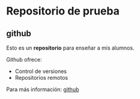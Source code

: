 # Repositorio de prueba

## github

Esto es un **repositorio** para enseñar a mis alumnos.

Github ofrece:

* Control de versiones
* Repositorios remotos

Para más información: [github](http://github.com)


